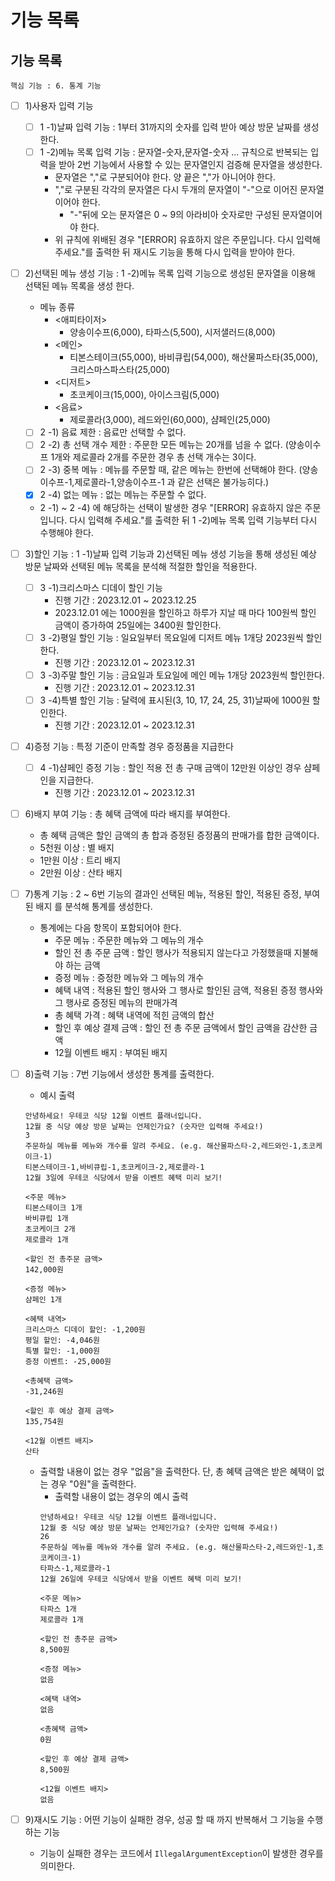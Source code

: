 # 기능 목록

## 기능 목록

    핵심 기능 : 6. 통계 기능

- [ ] 1)사용자 입력 기능
    - [ ] 1 -1)날짜 입력 기능 : 1부터 31까지의 숫자를 입력 받아 예상 방문 날짜를 생성한다.
    - [ ] 1 -2)메뉴 목록 입력 기능 : 문자열-숫자,문자열-숫자 ... 규칙으로 반복되는 입력을 받아 2번 기능에서 사용할 수 있는 문자열인지 검증해 문자열을 생성한다.
        - 문자열은 ","로 구분되어야 한다. 양 끝은 ","가 아니어야 한다.
        - ","로 구분된 각각의 문자열은 다시 두개의 문자열이 "-"으로 이어진 문자열이어야 한다.
            - "-"뒤에 오는 문자열은 0 ~ 9의 아라비아 숫자로만 구성된 문자열이어야 한다.
        - 위 규칙에 위배된 경우 "[ERROR] 유효하지 않은 주문입니다. 다시 입력해 주세요."를 출력한 뒤 재시도 기능을 통해 다시 입력을 받아야 한다.
- [ ] 2)선택된 메뉴 생성 기능 : 1 -2)메뉴 목록 입력 기능으로 생성된 문자열을 이용해 선택된 메뉴 목록을 생성 한다.
    - 메뉴 종류
        - <애피타이저>
            - 양송이수프(6,000), 타파스(5,500), 시저샐러드(8,000)
        - <메인>
            - 티본스테이크(55,000), 바비큐립(54,000), 해산물파스타(35,000), 크리스마스파스타(25,000)
        - <디저트>
            - 초코케이크(15,000), 아이스크림(5,000)
        - <음료>
            - 제로콜라(3,000), 레드와인(60,000), 샴페인(25,000)
    - [ ] 2 -1) 음료 제한 : 음료만 선택할 수 없다.
    - [ ] 2 -2) 총 선택 개수 제한 : 주문한 모든 메뉴는 20개를 넘을 수 없다. (양송이수프 1개와 제로콜라 2개를 주문한 경우 총 선택 개수는 3이다.
    - [ ] 2 -3) 중복 메뉴 : 메뉴를 주문할 때, 같은 메뉴는 한번에 선택해야 한다. (양송이수프-1,제로콜라-1,양송이수프-1 과 같은 선택은 불가능히다.)
    - [x] 2 -4) 없는 메뉴 : 없는 메뉴는 주문할 수 없다.
    - 2 -1) ~ 2 -4) 에 해당하는 선택이 발생한 경우 "[ERROR] 유효하지 않은 주문입니다. 다시 입력해 주세요."를 출력한 뒤 1 -2)메뉴 목록 입력 기능부터 다시 수행해야 한다.

- [ ] 3)할인 기능 : 1 -1)날짜 입력 기능과 2)선택된 메뉴 생성 기능을 통해 생성된 예상 방문 날짜와 선택된 메뉴 목록을 분석해 적절한 할인을 적용한다.
    - [ ] 3 -1)크리스마스 디데이 할인 기능
        - 진행 기간 : 2023.12.01 ~ 2023.12.25
        - 2023.12.01 에는 1000원을 할인하고 하루가 지날 때 마다 100원씩 할인 금액이 증가하여 25일에는 3400원 할인한다.
    - [ ] 3 -2)평일 할인 기능 : 일요일부터 목요일에 디저트 메뉴 1개당 2023원씩 할인한다.
        - 진행 기간 : 2023.12.01 ~ 2023.12.31
    - [ ] 3 -3)주말 할인 기능 : 금요일과 토요일에 메인 메뉴 1개당 2023원씩 할인한다.
        - 진행 기간 : 2023.12.01 ~ 2023.12.31
    - [ ] 3 -4)특별 할인 기능 : 달력에 표시된(3, 10, 17, 24, 25, 31)날짜에 1000원 할인한다.
        - 진행 기간 : 2023.12.01 ~ 2023.12.31
- [ ] 4)증정 기능 : 특정 기준이 만족할 경우 증정품을 지급한다
    - [ ] 4 -1)샴페인 증정 기능 : 할인 적용 전 총 구매 금액이 12만원 이상인 경우 샴페인을 지급한다.
        - 진행 기간 : 2023.12.01 ~ 2023.12.31
- [ ] 6)배지 부여 기능 : 총 혜택 금액에 따라 배지를 부여한다.
    - 총 혜택 금액은 할인 금액의 총 합과 증정된 증정품의 판매가를 합한 금액이다.
    - 5천원 이상 : 별 배지
    - 1만원 이상 : 트리 배지
    - 2만원 이상 : 산타 배지
- [ ] 7)통계 기능 : 2 ~ 6번 기능의 결과인 선택된 메뉴, 적용된 할인, 적용된 증정, 부여된 배지 를 분석해 통계를 생성한다.
    - 통계에는 다음 항목이 포함되어야 한다.
        - 주문 메뉴 : 주문한 메뉴와 그 메뉴의 개수
        - 할인 전 총 주문 금액 : 할인 행사가 적용되지 않는다고 가정했을때 지불해야 하는 금액
        - 증정 메뉴 : 증정한 메뉴와 그 메뉴의 개수
        - 혜택 내역 : 적용된 할인 행사와 그 행사로 할인된 금액, 적용된 증정 행사와 그 행사로 증정된 메뉴의 판매가격
        - 총 혜택 가격 : 혜택 내역에 적힌 금액의 합산
        - 할인 후 예상 결제 금액 : 할인 전 총 주문 금액에서 할인 금액을 감산한 금액
        - 12월 이벤트 배지 : 부여된 배지
- [ ] 8)출력 기능 : 7번 기능에서 생성한 통계를 출력한다.
    - 예시 출력
    ```
    안녕하세요! 우테코 식당 12월 이벤트 플래너입니다.
    12월 중 식당 예상 방문 날짜는 언제인가요? (숫자만 입력해 주세요!)
    3
    주문하실 메뉴를 메뉴와 개수를 알려 주세요. (e.g. 해산물파스타-2,레드와인-1,초코케이크-1)
    티본스테이크-1,바비큐립-1,초코케이크-2,제로콜라-1
    12월 3일에 우테코 식당에서 받을 이벤트 혜택 미리 보기!
     
    <주문 메뉴>
    티본스테이크 1개
    바비큐립 1개
    초코케이크 2개
    제로콜라 1개
     
    <할인 전 총주문 금액>
    142,000원
     
    <증정 메뉴>
    샴페인 1개
     
    <혜택 내역>
    크리스마스 디데이 할인: -1,200원
    평일 할인: -4,046원
    특별 할인: -1,000원
    증정 이벤트: -25,000원
     
    <총혜택 금액>
    -31,246원
     
    <할인 후 예상 결제 금액>
    135,754원
     
    <12월 이벤트 배지>
    산타
    ```
    - 출력할 내용이 없는 경우 "없음"을 출력한다. 단, 총 혜택 금액은 받은 혜택이 없는 경우 "0원"을 출력한다.
        - 출력할 내용이 없는 경우의 예시 출력
        ```
        안녕하세요! 우테코 식당 12월 이벤트 플래너입니다.
        12월 중 식당 예상 방문 날짜는 언제인가요? (숫자만 입력해 주세요!)
        26 
        주문하실 메뉴를 메뉴와 개수를 알려 주세요. (e.g. 해산물파스타-2,레드와인-1,초코케이크-1)
        타파스-1,제로콜라-1 
        12월 26일에 우테코 식당에서 받을 이벤트 혜택 미리 보기!
     
        <주문 메뉴>
        타파스 1개
        제로콜라 1개
    
        <할인 전 총주문 금액>
        8,500원
     
        <증정 메뉴>
        없음
     
        <혜택 내역>
        없음
     
        <총혜택 금액>
        0원
     
        <할인 후 예상 결제 금액>
        8,500원
     
        <12월 이벤트 배지>
        없음
        ```
- [ ] 9)재시도 기능 : 어떤 기능이 실패한 경우, 성공 할 때 까지 반복해서 그 기능을 수행하는 기능
    - 기능이 실패한 경우는 코드에서 `IllegalArgumentException`이 발생한 경우를 의미한다.